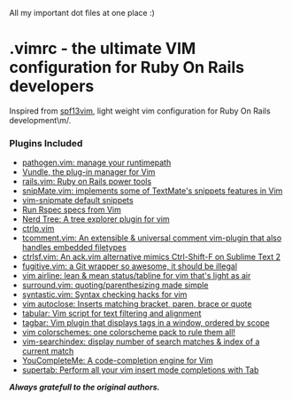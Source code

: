 All my important dot files at one place :)

# .vimrc - the ultimate VIM configuration for Ruby On Rails developers #

Inspired from [spf13vim](https://github.com/spf13/spf13-vim), light weight vim configuration for Ruby On Rails development\m/.

### Plugins Included ###

* [pathogen.vim: manage your runtimepath](https://github.com/tpope/vim-pathogen)
* [Vundle, the plug-in manager for Vim](https://github.com/VundleVim/Vundle.vim)
* [rails.vim: Ruby on Rails power tools](https://github.com/tpope/vim-rails)
* [snipMate.vim: implements some of TextMate's snippets features in Vim](https://github.com/garbas/vim-snipmate)
* [vim-snipmate default snippets](https://github.com/honza/vim-snippets)
* [Run Rspec specs from Vim](https://github.com/thoughtbot/vim-rspec)
* [Nerd Tree: A tree explorer plugin for vim](https://github.com/scrooloose/nerdtree)
* [ctrlp.vim](https://github.com/kien/ctrlp.vim)
* [tcomment.vim: An extensible & universal comment vim-plugin that also handles embedded filetypes](https://github.com/tomtom/tcomment_vim)
* [ctrlsf.vim: An ack.vim alternative mimics Ctrl-Shift-F on Sublime Text 2](https://github.com/dyng/ctrlsf.vim)
* [fugitive.vim: a Git wrapper so awesome, it should be illegal](https://github.com/tpope/vim-fugitive)
* [vim airline: lean & mean status/tabline for vim that's light as air](https://github.com/vim-airline/vim-airlin://github.com/vim-airline/vim-airline)
* [surround.vim: quoting/parenthesizing made simple](https://github.com/tpope/vim-surround)
* [syntastic.vim: Syntax checking hacks for vim](https://github.com/vim-syntastic/syntastic)
* [vim autoclose: Inserts matching bracket, paren, brace or quote](https://github.com/spf13/vim-autoclose)
* [tabular: Vim script for text filtering and alignment](https://github.com/godlygeek/tabular)
* [tagbar: Vim plugin that displays tags in a window, ordered by scope](https://github.com/majutsushi/tagbar)
* [vim colorschemes: one colorscheme pack to rule them all!](https://github.com/flazz/vim-colorschemes)
* [vim-searchindex: display number of search matches & index of a current match](https://github.com/google/vim-searchindex)
* [YouCompleteMe: A code-completion engine for Vim](https://github.com/Valloric/YouCompleteMe)
* [supertab: Perform all your vim insert mode completions with Tab](https://github.com/ervandew/supertab)

***Always gratefull to the original authors.***
